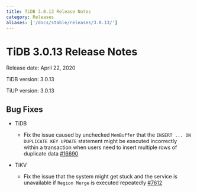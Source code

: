```yaml
---
title: TiDB 3.0.13 Release Notes
category: Releases
aliases: ['/docs/stable/releases/3.0.13/']
---
```


# TiDB 3.0.13 Release Notes

Release date: April 22, 2020

TiDB version: 3.0.13

TiUP version: 3.0.13

## Bug Fixes

+ TiDB

    - Fix the issue caused by unchecked `MemBuffer` that the `INSERT ... ON DUPLICATE KEY UPDATE` statement might be executed incorrectly within a transaction when users need to insert multiple rows of duplicate data [#16690](https://github.com/pingcap/tidb/pull/16690)

+ TiKV

    - Fix the issue that the system might get stuck and the service is unavailable if `Region Merge` is executed repeatedly [#7612](https://github.com/tikv/tikv/pull/7612)

